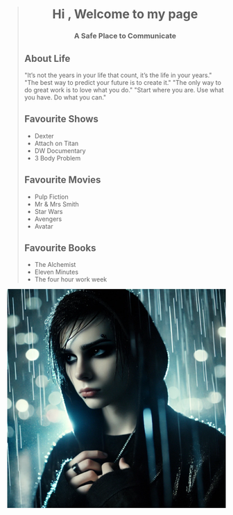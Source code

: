 

>
><h1 align="center">Hi , Welcome to my page</h1>
>
><h3 align="center">A Safe Place to Communicate</h3>
>
>## About Life
>
>"It’s not the years in your life that count, it’s the life in your years."
>"The best way to predict your future is to create it."
>"The only way to do great work is to love what you do."
>"Start where you are. Use what you have. Do what you can."
>
>## Favourite Shows
>- Dexter
>- Attach on Titan
>- DW Documentary
>- 3 Body Problem
>
>## Favourite Movies
>- Pulp Fiction
>- Mr & Mrs Smith
>- Star Wars
>- Avengers
>- Avatar
>
>## Favourite Books
>- The Alchemist
>- Eleven Minutes
>- The four hour work week

![text](/assets/images/gothic.webp)
